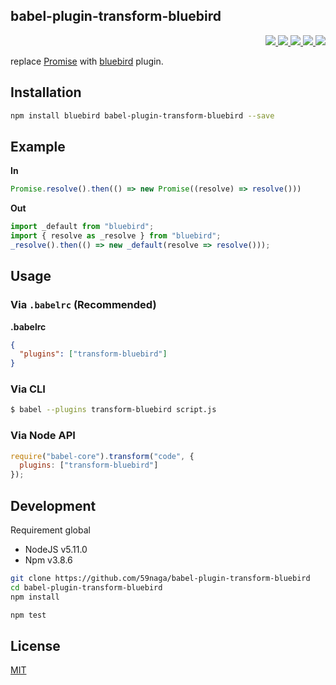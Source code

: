 babel-plugin-transform-bluebird
---

<p align="right">
  <a href="https://npmjs.org/package/babel-plugin-transform-bluebird">
    <img src="https://img.shields.io/npm/v/babel-plugin-transform-bluebird.svg?style=flat-square">
  </a>
  <a href="https://travis-ci.org/59naga/babel-plugin-transform-bluebird">
    <img src="http://img.shields.io/travis/59naga/babel-plugin-transform-bluebird.svg?style=flat-square">
  </a>
  <a href="https://codeclimate.com/github/59naga/babel-plugin-transform-bluebird/coverage">
    <img src="https://img.shields.io/codeclimate/github/59naga/babel-plugin-transform-bluebird.svg?style=flat-square">
  </a>
  <a href="https://codeclimate.com/github/59naga/babel-plugin-transform-bluebird">
    <img src="https://img.shields.io/codeclimate/coverage/github/59naga/babel-plugin-transform-bluebird.svg?style=flat-square">
  </a>
  <a href="https://gemnasium.com/59naga/babel-plugin-transform-bluebird">
    <img src="https://img.shields.io/gemnasium/59naga/babel-plugin-transform-bluebird.svg?style=flat-square">
  </a>
</p>

replace [Promise](https://developer.mozilla.org/en-US/docs/Web/JavaScript/Reference/Global_Objects/Promise) with  [bluebird](https://github.com/petkaantonov/bluebird#readme) plugin.

Installation
---
```bash
npm install bluebird babel-plugin-transform-bluebird --save
```

Example
---

**In**

```js
Promise.resolve().then(() => new Promise((resolve) => resolve()))
```

**Out**

```js
import _default from "bluebird";
import { resolve as _resolve } from "bluebird";
_resolve().then(() => new _default(resolve => resolve()));
```

## Usage

### Via `.babelrc` (Recommended)

**.babelrc**

```json
{
  "plugins": ["transform-bluebird"]
}
```

### Via CLI

```bash
$ babel --plugins transform-bluebird script.js
```

### Via Node API

```js
require("babel-core").transform("code", {
  plugins: ["transform-bluebird"]
});
```

Development
---
Requirement global
* NodeJS v5.11.0
* Npm v3.8.6

```bash
git clone https://github.com/59naga/babel-plugin-transform-bluebird
cd babel-plugin-transform-bluebird
npm install

npm test
```

License
---
[MIT](http://59naga.mit-license.org/)
